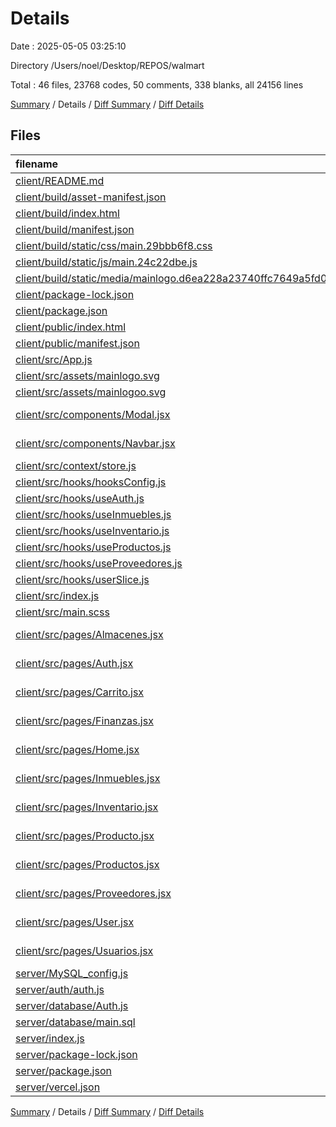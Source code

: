 # Details

Date : 2025-05-05 03:25:10

Directory /Users/noel/Desktop/REPOS/walmart

Total : 46 files,  23768 codes, 50 comments, 338 blanks, all 24156 lines

[Summary](results.md) / Details / [Diff Summary](diff.md) / [Diff Details](diff-details.md)

## Files
| filename | language | code | comment | blank | total |
| :--- | :--- | ---: | ---: | ---: | ---: |
| [client/README.md](/client/README.md) | Markdown | 38 | 0 | 33 | 71 |
| [client/build/asset-manifest.json](/client/build/asset-manifest.json) | JSON | 14 | 0 | 0 | 14 |
| [client/build/index.html](/client/build/index.html) | HTML | 1 | 0 | 0 | 1 |
| [client/build/manifest.json](/client/build/manifest.json) | JSON | 25 | 0 | 1 | 26 |
| [client/build/static/css/main.29bbb6f8.css](/client/build/static/css/main.29bbb6f8.css) | CSS | 1 | 1 | 0 | 2 |
| [client/build/static/js/main.24c22dbe.js](/client/build/static/js/main.24c22dbe.js) | JavaScript | 1 | 2 | 0 | 3 |
| [client/build/static/media/mainlogo.d6ea228a23740ffc7649a5fd061c0a48.svg](/client/build/static/media/mainlogo.d6ea228a23740ffc7649a5fd061c0a48.svg) | XML | 1 | 0 | 0 | 1 |
| [client/package-lock.json](/client/package-lock.json) | JSON | 18,163 | 0 | 1 | 18,164 |
| [client/package.json](/client/package.json) | JSON | 43 | 0 | 1 | 44 |
| [client/public/index.html](/client/public/index.html) | HTML | 21 | 10 | 2 | 33 |
| [client/public/manifest.json](/client/public/manifest.json) | JSON | 25 | 0 | 1 | 26 |
| [client/src/App.js](/client/src/App.js) | JavaScript | 77 | 0 | 4 | 81 |
| [client/src/assets/mainlogo.svg](/client/src/assets/mainlogo.svg) | XML | 1 | 0 | 0 | 1 |
| [client/src/assets/mainlogoo.svg](/client/src/assets/mainlogoo.svg) | XML | 5 | 0 | 1 | 6 |
| [client/src/components/Modal.jsx](/client/src/components/Modal.jsx) | JavaScript JSX | 37 | 0 | 2 | 39 |
| [client/src/components/Navbar.jsx](/client/src/components/Navbar.jsx) | JavaScript JSX | 128 | 0 | 3 | 131 |
| [client/src/context/store.js](/client/src/context/store.js) | JavaScript | 7 | 0 | 1 | 8 |
| [client/src/hooks/hooksConfig.js](/client/src/hooks/hooksConfig.js) | JavaScript | 1 | 1 | 1 | 3 |
| [client/src/hooks/useAuth.js](/client/src/hooks/useAuth.js) | JavaScript | 121 | 2 | 16 | 139 |
| [client/src/hooks/useInmuebles.js](/client/src/hooks/useInmuebles.js) | JavaScript | 17 | 0 | 4 | 21 |
| [client/src/hooks/useInventario.js](/client/src/hooks/useInventario.js) | JavaScript | 8 | 0 | 3 | 11 |
| [client/src/hooks/useProductos.js](/client/src/hooks/useProductos.js) | JavaScript | 30 | 0 | 7 | 37 |
| [client/src/hooks/useProveedores.js](/client/src/hooks/useProveedores.js) | JavaScript | 8 | 0 | 3 | 11 |
| [client/src/hooks/userSlice.js](/client/src/hooks/userSlice.js) | JavaScript | 116 | 0 | 6 | 122 |
| [client/src/index.js](/client/src/index.js) | JavaScript | 12 | 3 | 4 | 19 |
| [client/src/main.scss](/client/src/main.scss) | SCSS | 982 | 4 | 43 | 1,029 |
| [client/src/pages/Almacenes.jsx](/client/src/pages/Almacenes.jsx) | JavaScript JSX | 52 | 0 | 2 | 54 |
| [client/src/pages/Auth.jsx](/client/src/pages/Auth.jsx) | JavaScript JSX | 114 | 0 | 5 | 119 |
| [client/src/pages/Carrito.jsx](/client/src/pages/Carrito.jsx) | JavaScript JSX | 84 | 0 | 8 | 92 |
| [client/src/pages/Finanzas.jsx](/client/src/pages/Finanzas.jsx) | JavaScript JSX | 13 | 0 | 2 | 15 |
| [client/src/pages/Home.jsx](/client/src/pages/Home.jsx) | JavaScript JSX | 58 | 0 | 4 | 62 |
| [client/src/pages/Inmuebles.jsx](/client/src/pages/Inmuebles.jsx) | JavaScript JSX | 126 | 0 | 9 | 135 |
| [client/src/pages/Inventario.jsx](/client/src/pages/Inventario.jsx) | JavaScript JSX | 191 | 2 | 9 | 202 |
| [client/src/pages/Producto.jsx](/client/src/pages/Producto.jsx) | JavaScript JSX | 109 | 1 | 10 | 120 |
| [client/src/pages/Productos.jsx](/client/src/pages/Productos.jsx) | JavaScript JSX | 220 | 0 | 11 | 231 |
| [client/src/pages/Proveedores.jsx](/client/src/pages/Proveedores.jsx) | JavaScript JSX | 115 | 0 | 7 | 122 |
| [client/src/pages/User.jsx](/client/src/pages/User.jsx) | JavaScript JSX | 218 | 0 | 8 | 226 |
| [client/src/pages/Usuarios.jsx](/client/src/pages/Usuarios.jsx) | JavaScript JSX | 275 | 0 | 16 | 291 |
| [server/MySQL\_config.js](/server/MySQL_config.js) | JavaScript | 38 | 0 | 5 | 43 |
| [server/auth/auth.js](/server/auth/auth.js) | JavaScript | 67 | 16 | 6 | 89 |
| [server/database/Auth.js](/server/database/Auth.js) | JavaScript | 123 | 0 | 9 | 132 |
| [server/database/main.sql](/server/database/main.sql) | MS SQL | 165 | 8 | 51 | 224 |
| [server/index.js](/server/index.js) | JavaScript | 248 | 0 | 37 | 285 |
| [server/package-lock.json](/server/package-lock.json) | JSON | 1,627 | 0 | 1 | 1,628 |
| [server/package.json](/server/package.json) | JSON | 27 | 0 | 1 | 28 |
| [server/vercel.json](/server/vercel.json) | JSON | 15 | 0 | 0 | 15 |

[Summary](results.md) / Details / [Diff Summary](diff.md) / [Diff Details](diff-details.md)